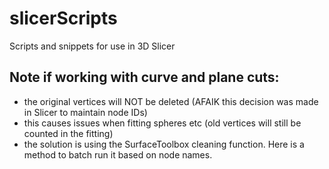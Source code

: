 # slicerScripts
Scripts and snippets for use in 3D Slicer


## Note if working with curve and plane cuts:
- the original vertices will NOT be deleted (AFAIK this decision was made in Slicer to maintain node IDs)
- this causes issues when fitting spheres etc (old vertices will still be counted in the fitting)
- the solution is using the SurfaceToolbox cleaning function. Here is a method to batch run it based on node names.
